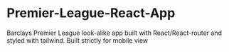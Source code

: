 # Premier-League-React-App
 Barclays Premier League look-alike app built with React/React-router and styled with tailwind. Built strictly for mobile view
